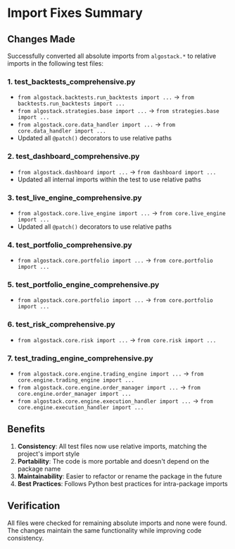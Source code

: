 # Import Fixes Summary

## Changes Made

Successfully converted all absolute imports from `algostack.*` to relative imports in the following test files:

### 1. test_backtests_comprehensive.py
- `from algostack.backtests.run_backtests import ...` → `from backtests.run_backtests import ...`
- `from algostack.strategies.base import ...` → `from strategies.base import ...`
- `from algostack.core.data_handler import ...` → `from core.data_handler import ...`
- Updated all `@patch()` decorators to use relative paths

### 2. test_dashboard_comprehensive.py
- `from algostack.dashboard import ...` → `from dashboard import ...`
- Updated all internal imports within the test to use relative paths

### 3. test_live_engine_comprehensive.py
- `from algostack.core.live_engine import ...` → `from core.live_engine import ...`
- Updated all `@patch()` decorators to use relative paths

### 4. test_portfolio_comprehensive.py
- `from algostack.core.portfolio import ...` → `from core.portfolio import ...`

### 5. test_portfolio_engine_comprehensive.py
- `from algostack.core.portfolio import ...` → `from core.portfolio import ...`

### 6. test_risk_comprehensive.py
- `from algostack.core.risk import ...` → `from core.risk import ...`

### 7. test_trading_engine_comprehensive.py
- `from algostack.core.engine.trading_engine import ...` → `from core.engine.trading_engine import ...`
- `from algostack.core.engine.order_manager import ...` → `from core.engine.order_manager import ...`
- `from algostack.core.engine.execution_handler import ...` → `from core.engine.execution_handler import ...`

## Benefits

1. **Consistency**: All test files now use relative imports, matching the project's import style
2. **Portability**: The code is more portable and doesn't depend on the package name
3. **Maintainability**: Easier to refactor or rename the package in the future
4. **Best Practices**: Follows Python best practices for intra-package imports

## Verification

All files were checked for remaining absolute imports and none were found. The changes maintain the same functionality while improving code consistency.